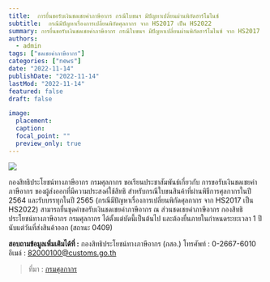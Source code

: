 ```yaml
---
title:  การยื่นขอรับเงินชดเชยค่าภาษีอากร กรณีใบขนฯ มีปัญหาเปลี่ยนผ่านพิกัดฮาร์โมไนซ์
subtitle:  กรณีมีปัญหาเรื่องการเปลี่ยนพิกัดศุลกากร จาก HS2017 เป็น HS2022 
summary: การยื่นขอรับเงินชดเชยค่าภาษีอากร กรณีใบขนฯ มีปัญหาเปลี่ยนผ่านพิกัดฮาร์โมไนซ์ จาก HS2017 เป็น HS2022 
authors: 
  - admin
tags: ["ชดเชยค่าภาษีอากร"]
categories: ["news"]
date: "2022-11-14"
publishDate: "2022-11-14"
lastMod: "2022-11-14"
featured: false
draft: false

image:
  placement:
  caption:
  focal_point: ""
  preview_only: true
---  
```



 ![](img.jpg)

 กองสิทธิประโยชน์ทางภาษีอากร กรมศุลกากร ขอเรียนประชาสัมพันธ์เกี่ยวกับ การขอรับเงินชดเชยค่าภาษีอากร ของผู้ส่งออกที่มีความประสงค์ใช้สิทธิ สำหรับกรณีใบขนสินค้าที่ผ่านพิธีการศุลกากรในปี 2564 และรับบรรทุกในปี 2565 (กรณีมีปัญหาเรื่องการเปลี่ยนพิกัดศุลกากร จาก HS2017 เป็น HS2022) สามารถยื่นชุดคำขอรับเงินชดเชยค่าภาษีอากร ณ ส่วนชดเชยค่าภาษีอากร กองสิทธิประโยชน์ทางภาษีอากร กรมศุลกากร ได้ตั้งแต่บัดนี้เป็นต้นไป และต้องยื่นภายในกำหนดระยะเวลา 1 ปีนับแต่วันที่ส่งสินค้าออก (สถานะ 0409) 

**สอบถามข้อมูลเพิ่มเติมได้ที่ :** กองสิทธิประโยชน์ทางภาษีอากร (กสอ.) โทรศัพท์ : 0-2667-6010 อีเมล์ : 82000100@customs.go.th

> ที่มา : [กรมศุลกากร](https://www.customs.go.th/cont_strc_slide_image.php?current_id=142329324149505e4f464b4a464b46)


